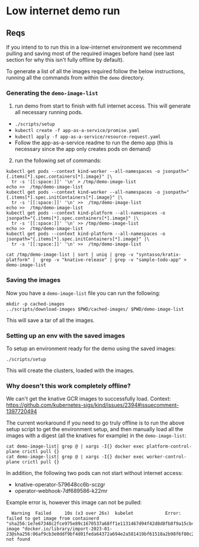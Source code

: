 # Low internet demo run

## Reqs

If you intend to to run this in a low-internet environment we recommend pulling
and saving most of the required images before hand (see last section for why this isn't fully offline by default).

To generate a list of all the images required follow the below instructions, running
all the commands from within the `demo` directory.

### Generating the `demo-image-list`
1. run demo from start to finish with full internet access. This will generate all necessary running pods.
  * `./scripts/setup`
  * `kubectl create -f app-as-a-service/promise.yaml`
  * `kubectl apply -f app-as-a-service/resource-request.yaml`
  * Follow the app-as-a-service readme to run the demo app (this is necessary since the app only creates pods on demand)
2. run the following set of commands:
  ```
  kubectl get pods --context kind-worker --all-namespaces -o jsonpath="{.items[*].spec.containers[*].image}" |\
    tr -s '[[:space:]]' '\n' > /tmp/demo-image-list
  echo >>  /tmp/demo-image-list
  kubectl get pods --context kind-worker --all-namespaces -o jsonpath="{.items[*].spec.initContainers[*].image}" |\
    tr -s '[[:space:]]' '\n' >>  /tmp/demo-image-list
  echo >>  /tmp/demo-image-list
  kubectl get pods --context kind-platform --all-namespaces -o jsonpath="{.items[*].spec.containers[*].image}" |\
    tr -s '[[:space:]]' '\n' >> /tmp/demo-image-list
  echo >>  /tmp/demo-image-list
  kubectl get pods --context kind-platform --all-namespaces -o jsonpath="{.items[*].spec.initContainers[*].image}" |\
    tr -s '[[:space:]]' '\n' >>  /tmp/demo-image-list

  cat /tmp/demo-image-list | sort | uniq | grep -v "syntasso/kratix-platform" |  grep -v "knative-release" | grep -v "sample-todo-app" > demo-image-list
  ```

### Saving the images
Now you have a `demo-image-list` file you can run the following:

```
mkdir -p cached-images
../scripts/download-images $PWD/cached-images/ $PWD/demo-image-list
```

This will save a tar of all the images.

### Setting up an env with the saved images
To setup an environment ready for the demo using the saved images:
```
./scripts/setup
```

This will create the clusters, loaded with the images.

### Why doesn't this work completely offline?
We can't get the knative GCR images to successfully load. Context: https://github.com/kubernetes-sigs/kind/issues/2394#issuecomment-1397720494

The current workaround if you need to go truly offline is to run the above setup script to get the environment
setup, and then manually load all the images with a digest (all the knatives for example) in the `demo-image-list`:
```
cat demo-image-list| grep @ | xargs -I{} docker exec platform-control-plane crictl pull {}
cat demo-image-list| grep @ | xargs -I{} docker exec worker-control-plane crictl pull {}
```

In addition, the following two pods can not start without internet access:
* knative-operator-579648cc6b-sczgr
* operator-webhook-7df689586-k22mr

Example error is, however this image can not be pulled:
```
  Warning  Failed     10s (x3 over 26s)  kubelet            Error: failed to get image from containerd "sha256:1e7e67348c2fce975e89c1670537a68ff1e1131467d94f42d8d8fb8f9a15cb4b": image "docker.io/library/import-2023-01-23@sha256:06af9cb3e0ddf9bf4d01feda64372a694e2a581419bf61518a2b98f6f80c26e6": not found
```
